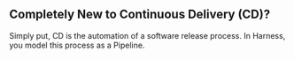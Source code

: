 ## Completely New to Continuous Delivery (CD)?

Simply put, CD is the automation of a software release process. In Harness, you model this process as a Pipeline.
